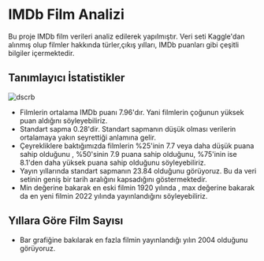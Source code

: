 
# IMDb Film Analizi

Bu proje IMDb film verileri analiz edilerek yapılmıştır. Veri seti Kaggle'dan alınmış olup filmler hakkında türler,çıkış yılları, IMDb puanları gibi çeşitli bilgiler içermektedir.

## Tanımlayıcı İstatistikler
![dscrb](https://github.com/user-attachments/assets/8d89d533-344b-4350-bb7c-68ebc2a78d0a)
* Filmlerin ortalama IMDb puanı 7.96'dır. Yani filmlerin çoğunun yüksek puan aldığını söyleyebiliriz.
* Standart sapma 0.28'dir. Standart sapmanın düşük olması verilerin ortalamaya yakın seyrettiği anlamına gelir.
* Çeyrekliklere baktığımızda filmlerin %25'inin 7.7 veya daha düşük puana sahip olduğunu , %50'sinin 7.9 puana sahip olduğunu, %75'inin ise 8.1'den daha yüksek puana sahip olduğunu söyleyebiliriz. 
* Yayın yıllarında standart sapmanın 23.84 olduğunu görüyoruz. Bu da veri setinin geniş bir tarih aralığını kapsadığını göstermektedir.
* Min değerine bakarak en eski filmin 1920 yılında , max değerine bakarak da en yeni filmin 2022 yılında yayınlandığını söyleyebiliriz.

## Yıllara Göre Film Sayısı

* Bar grafiğine bakılarak en fazla filmin yayınlandığı yılın 2004 olduğunu görüyoruz.


